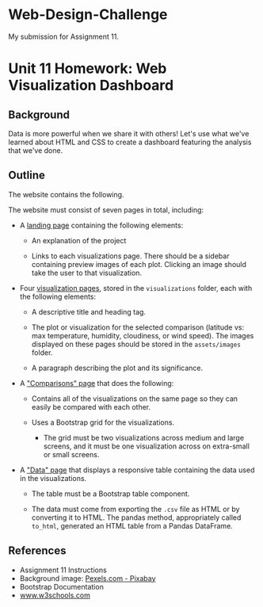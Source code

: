 # Web-Design-Challenge
My submission for Assignment 11.

# Unit 11 Homework: Web Visualization Dashboard 

## Background

Data is more powerful when we share it with others! Let's use what we've learned about HTML and CSS to create a dashboard featuring the analysis that we've done.

## Outline

The website contains the following. 

The website must consist of seven pages in total, including:

* A [landing page](#landing-page) containing the following elements:

  * An explanation of the project

  * Links to each visualizations page. There should be a sidebar containing preview images of each plot. Clicking an image should take the user to that visualization.

* Four [visualization pages](#visualization-pages), stored in the `visualizations` folder, each with the following elements:

  * A descriptive title and heading tag.

  * The plot or visualization for the selected comparison (latitude vs: max temperature, humidity, cloudiness, or wind speed). The images displayed on these pages should be stored in the `assets/images` folder.

  * A paragraph describing the plot and its significance.

* A ["Comparisons" page](#comparisons-page) that does the following:

  * Contains all of the visualizations on the same page so they can easily be compared with each other.

  * Uses a Bootstrap grid for the visualizations.

    * The grid must be two visualizations across medium and large screens, and it must be one visualization across on extra-small or small screens.

* A ["Data" page](#data-page) that displays a responsive table containing the data used in the visualizations.

  * The table must be a Bootstrap table component. 

  * The data must come from exporting the `.csv` file as HTML or by converting it to HTML. The pandas method, appropriately called `to_html`, generated an HTML table from a Pandas DataFrame. 


## References

* Assignment 11 Instructions
* Background image: [Pexels.com - Pixabay]([https://images.pexels.com/photos/158163/clouds-cloudporn-weather-lookup-158163.jpeg?auto=compress&cs=tinysrgb&w=1260&h=750&dpr=2)
* Bootstrap Documentation
* www.w3schools.com
